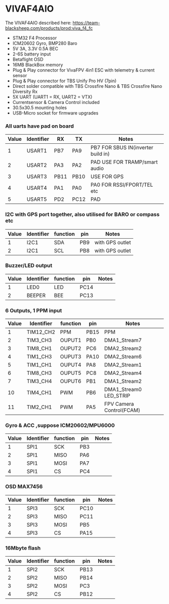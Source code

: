 # VIVAF4AIO

The VIVAF4AIO described here:
https://team-blacksheep.com/products/prod:viva_f4_fc

- STM32 F4 Processor
- ICM20602 Gyro, BMP280 Baro
- 5V 3A, 3.3V 0.5A BEC
- 2-6S battery input
- Betaflight OSD
- 16MB BlackBox memory
- Plug & Play connector for VivaFPV 4in1 ESC with telemetry & current sensor
- Plug & Play connector for TBS Unify Pro HV (7pin)
- Direct solder compatible with TBS Crossfire Nano & TBS Crossfire Nano Diversity Rx
- 5X UART (UART1 = RX, UART2 = VTX)
- Currentsensor & Camera Control included
- 30.5x30.5 mounting holes
- USB-Micro socket for firmware upgrades

### All uarts have pad on board

| Value | Identifier | RX   | TX   | Notes                              |
| ----- | ---------- | ---- | ---- | ---------------------------------- |
| 1     | USART1     | PB7  | PA9  | PB7 FOR SBUS IN(inverter build in) |
| 2     | USART2     | PA3  | PA2  | PAD USE FOR TRAMP/smart audio      |
| 3     | USART3     | PB11 | PB10 | USE FOR GPS                        |
| 4     | USART4     | PA1  | PA0  | PA0 FOR RSSI/FPORT/TEL etc         |
| 5     | USART5     | PD2  | PC12 | PAD                                |

### I2C with GPS port together, also utilised for BARO or compass etc

| Value | Identifier | function | pin | Notes           |
| ----- | ---------- | -------- | --- | --------------- |
| 1     | I2C1       | SDA      | PB9 | with GPS outlet |
| 2     | I2C1       | SCL      | PB8 | with GPS outlet |

### Buzzer/LED output

| Value | Identifier | function | pin  | Notes |
| ----- | ---------- | -------- | ---- | ----- |
| 1     | LED0       | LED      | PC14 |
| 2     | BEEPER     | BEE      | PC13 |

### 6 Outputs, 1 PPM input

| Value | Identifier | function | pin  | Notes                    |
| ----- | ---------- | -------- | ---- | ------------------------ |
| 1     | TIM12_CH2  | PPM      | PB15 | PPM                      |
| 2     | TIM3_CH3   | OUPUT1   | PB0  | DMA1_Stream7             |
| 3     | TIM8_CH1   | OUPUT2   | PC6  | DMA2_Stream2             |
| 4     | TIM1_CH3   | OUPUT3   | PA10 | DMA2_Stream6             |
| 5     | TIM1_CH1   | OUPUT4   | PA8  | DMA2_Stream1             |
| 6     | TIM8_CH3   | OUPUT5   | PC8  | DMA2_Stream4             |
| 7     | TIM3_CH4   | OUPUT6   | PB1  | DMA1_Stream2             |
| 10    | TIM4_CH1   | PWM      | PB6  | DMA1_Stream0 LED_STRIP   |
| 11    | TIM2_CH1   | PWM      | PA5  | FPV Camera Control(FCAM) |

### Gyro & ACC ,suppose ICM20602/MPU6000

| Value | Identifier | function | pin | Notes |
| ----- | ---------- | -------- | --- | ----- |
| 1     | SPI1       | SCK      | PB3 |
| 2     | SPI1       | MISO     | PA6 |
| 3     | SPI1       | MOSI     | PA7 |
| 4     | SPI1       | CS       | PC4 |

### OSD MAX7456

| Value | Identifier | function | pin  | Notes |
| ----- | ---------- | -------- | ---- | ----- |
| 1     | SPI3       | SCK      | PC10 |
| 2     | SPI3       | MISO     | PC11 |
| 3     | SPI3       | MOSI     | PB5  |
| 4     | SPI3       | CS       | PA15 |

### 16Mbyte flash

| Value | Identifier | function | pin  | Notes |
| ----- | ---------- | -------- | ---- | ----- |
| 1     | SPI2       | SCK      | PB13 |
| 2     | SPI2       | MISO     | PB14 |
| 3     | SPI2       | MOSI     | PC3  |
| 4     | SPI2       | CS       | PB12 |
